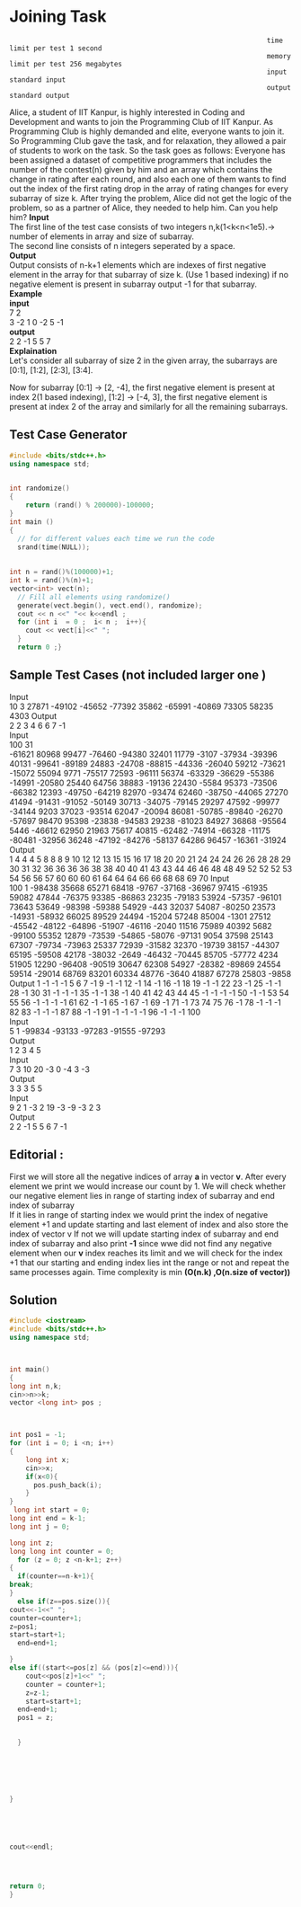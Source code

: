 # Joining Task
                                                                    time limit per test 1 second
                                                                    memory limit per test 256 megabytes
                                                                    input standard input
                                                                    output standard output
Alice, a student of IIT Kanpur, is highly interested in Coding and Development and wants to join the Programming Club of IIT Kanpur. As Programming Club is highly demanded and elite, everyone wants to join it. So Programming Club gave the task, and for relaxation, they allowed a pair of students to work on the task. So the task goes as follows: Everyone has been assigned a dataset of competitive programmers that includes the number of the contest(n) given by him and an array which contains the change in rating after each round, and also each one of them wants to find out the index of the first rating drop in the array of rating changes for every subarray of size k. After trying the problem, Alice did not get the logic of the problem, so as a partner of Alice, they needed to help him. Can you help him? 
**Input**  
The first line of the test case consists of two integers n,k(1<k<n<1e5).-> number of elements in array and size of subarray.  
The second line consists of n integers seperated by a space.  
**Output**  
Output consists of n-k+1 elements which are indexes of first negative element in the array for
that subarray of size k. (Use 1 based indexing) if no negative element is present in subarray output -1 for that subarray.  
**Example  
input**  
7 2  
3 -2 1 0 -2 5 -1  
**output**  
2 2 -1 5 5 7   
**Explaination**  
Let's consider all subarray of size 2 in the given array, the subarrays are [0:1], [1:2], [2:3], [3:4].  
 
Now for subarray [0:1] -> [2, -4], the first negative element is present at index 2(1 based indexing), [1:2] -> [-4, 3], the first negative element is present at index 2 of the array and similarly for all the remaining subarrays.  
## Test Case Generator 
``` C++
#include <bits/stdc++.h>      
using namespace std;  
  

int randomize()   
{   
    return (rand() % 200000)-100000;  
}  
int main ()  
{  
  // for different values each time we run the code
  srand(time(NULL));   
    
   
int n = rand()%(100000)+1;  
int k = rand()%(n)+1; 
vector<int> vect(n);  
  // Fill all elements using randomize()
  generate(vect.begin(), vect.end(), randomize);  
  cout << n <<" "<< k<<endl ;  
  for (int i  = 0 ;  i< n ;  i++){  
    cout << vect[i]<<" ";  
  }  
  return 0 ;}
  ```
  ## Sample Test Cases (not included larger one )
Input  
10 3
27871 -49102 -45652 -77392 35862 -65991 -40869 73305 58235 4303
Output  
2 2 3 4 6 6 7 -1  
Input   
100 31  
-61621 80968 99477 -76460 -94380 32401 11779 -3107 -37934 -39396 40131 -99641 -89189 24883 -24708 -88815 -44336 -26040 59212 -73621 -15072 55094 9771 -75517 72593 -96111 56374 -63329 -36629 -55386 -14991 -20580 25440 64756 38883 -19136 22430 -5584 95373 -73506 -66382 12393 -49750 -64219 82970 -93474 62460 -38750 -44065 27270 41494 -91431 -91052 -50149 30713 -34075 -79145 29297 47592 -99977 -34144 9203 37023 -93514 62047 -20094 86081 -50785 -89840 -26270 -57697 98470 95398 -23838 -94583 29238 -81023 84927 36868 -95564 5446 -46612 62950 21963 75617 40815 -62482 -74914 -66328 -11175 -80481 -32956 36248 -47192 -84276 -58137 64286 96457 -16361 -31924  
Output  
1 4 4 4 5 8 8 8 9 10 12 12 13 15 15 16 17 18 20 20 21 24 24 24 26 26 28 28 29 30 31 32 36 36 36 36 38 38 40 40 41 43 43 44 46 46 48 48 49 52 52 52 53 54 56 56 57 60 60 60 61 64 64 64 66 66 68 68 69 70
Input  
100 1
-98438 35668 65271 68418 -9767 -37168 -36967 97415 -61935 59082 47844 -76375 93385 -86863 23235 -79183 53924 -57357 -96101 73643 53649 -98398 -59388 54929 -443 32037 54087 -80250 23573 -14931 -58932 66025 89529 24494 -15204 57248 85004 -1301 27512 -45542 -48122 -64896 -51907 -46116 -2040 11516 75989 40392 5682 -99100 55352 12879 -73539 -54865 -58076 -97131 9054 37598 25143 67307 -79734 -73963 25337 72939 -31582 32370 -19739 38157 -44307 65195 -59508 42178 -38032 -2649 -46432 -70445 85705 -57772 4234 51905 12290 -96408 -90519 30647 62308 54927 -28382 -89869 24554 59514 -29014 68769 83201 60334 48776 -3640 41887 67278 25803 -9858  
Output
1 -1 -1 -1 5 6 7 -1 9 -1 -1 12 -1 14 -1 16 -1 18 19 -1 -1 22 23 -1 25 -1 -1 28 -1 30 31 -1 -1 -1 35 -1 -1 38 -1 40 41 42 43 44 45 -1 -1 -1 -1 50 -1 -1 53 54 55 56 -1 -1 -1 -1 61 62 -1 -1 65 -1 67 -1 69 -1 71 -1 73 74 75 76 -1 78 -1 -1 -1 82 83 -1 -1 -1 87 88 -1 -1 91 -1 -1 -1 -1 96 -1 -1 -1 100  
Input  
5 1
-99834 -93133 -97283 -91555 -97293  
Output  
1 2 3 4 5  
Input  
7 3 
10 20 -3 0 -4 3 -3  
Output  
3 3 3 5 5  
Input  
9 2 
1 -3 2 19 -3 -9 -3 2 3  
Output  
2 2 -1 5 5 6 7 -1  
##  Editorial :
First we will store all the negative indices of array **a** in vector **v**. After every element we print we would increase our count by 1. We will
check whether our negative element lies in range of  starting index of subarray and end index of subarray  
If it lies in range of starting index we would print the index of negative element +1 and update starting and last element of index and
also store the index of vector v 
If not  we will update starting index of subarray and end index of subarray and also print **-1** since wwe did not find any negative element  when our **v** index reaches its limit and we will check for the index +1 that our starting and ending index lies int the range or not and repeat the same processes again. Time complexity
is min **(O(n.k) ,O(n.size of vector))**

  ## Solution 
  ``` C++
  #include <iostream>
#include <bits/stdc++.h>
using namespace std;
 
 
 
int main()
{
  long int n,k;
  cin>>n>>k;
  vector <long int> pos ;



  int pos1 = -1;
  for (int i = 0; i <n; i++)
{
      long int x;
      cin>>x;
      if(x<0){
        pos.push_back(i);
      }
}
   long int start = 0;
long int end = k-1;
long int j = 0;

  long int z;
  long long int counter = 0;
    for (z = 0; z <n-k+1; z++)
{
    if(counter==n-k+1){
  break;
}
    else if(z==pos.size()){
  cout<<-1<<" ";
  counter=counter+1;
  z=pos1;
  start=start+1;
    end=end+1;
  
}
else if((start<=pos[z] && (pos[z]<=end))){
      cout<<pos[z]+1<<" ";
      counter = counter+1;
      z=z-1;
      start=start+1;
    end=end+1;
    pos1 = z;
      

    }

    
    

  

  }
  
  



cout<<endl;




  return 0;
}
```
